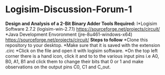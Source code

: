 # Logisim-Discussion-Forum-1
**Design and Analysis of a 2-Bit Binary Adder
Tools Required:**
I*Logisim Software 2.7.2 (logisim-win-2.7.1) https://sourceforge.net/projects/circuit/
*Java Development Envoronment (jre-8u461-windows-x64) https://sourceforge.net/projects/circuit/
**Steps to follow**
*Clone this repository to your desktop.
*Make sure that it is saved with the extension .circ
*Click on the file and open it with logisim software.
*On the top left corner there is a hand icon, click it and to to the various input pins i.e A0, B0, A1, B1 and click them to change their bits that 0 or 1 and make observations on the output pins C0, C1 and C_out.
